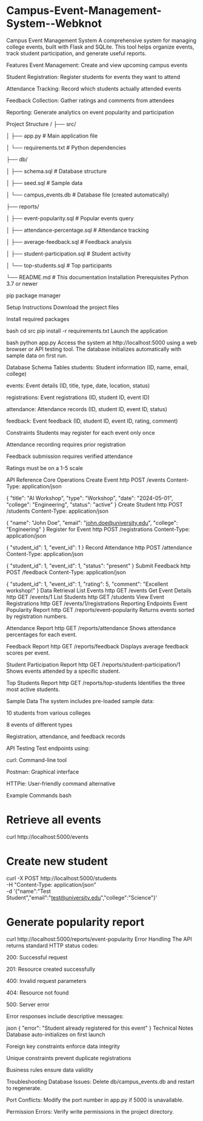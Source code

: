 # Campus-Event-Management-System--Webknot

Campus Event Management System
A comprehensive system for managing college events, built with Flask and SQLite. This tool helps organize events, track student participation, and generate useful reports.

Features
Event Management: Create and view upcoming campus events

Student Registration: Register students for events they want to attend

Attendance Tracking: Record which students actually attended events

Feedback Collection: Gather ratings and comments from attendees

Reporting: Generate analytics on event popularity and participation

Project Structure
/
├── src/

│   ├── app.py              # Main application file

│   └── requirements.txt    # Python dependencies

├── db/

│   ├── schema.sql          # Database structure

│   ├── seed.sql            # Sample data

│   └── campus_events.db    # Database file (created automatically)

├── reports/

│   ├── event-popularity.sql      # Popular events query

│   ├── attendance-percentage.sql # Attendance tracking

│   ├── average-feedback.sql      # Feedback analysis

│   ├── student-participation.sql # Student activity

│   └── top-students.sql          # Top participants

└── README.md              # This documentation
Installation
Prerequisites
Python 3.7 or newer

pip package manager

Setup Instructions
Download the project files

Install required packages

bash
cd src
pip install -r requirements.txt
Launch the application

bash
python app.py
Access the system at http://localhost:5000 using a web browser or API testing tool. The database initializes automatically with sample data on first run.

Database Schema
Tables
students: Student information (ID, name, email, college)

events: Event details (ID, title, type, date, location, status)

registrations: Event registrations (ID, student ID, event ID)

attendance: Attendance records (ID, student ID, event ID, status)

feedback: Event feedback (ID, student ID, event ID, rating, comment)

Constraints
Students may register for each event only once

Attendance recording requires prior registration

Feedback submission requires verified attendance

Ratings must be on a 1-5 scale

API Reference
Core Operations
Create Event
http
POST /events
Content-Type: application/json

{
  "title": "AI Workshop",
  "type": "Workshop",
  "date": "2024-05-01",
  "college": "Engineering",
  "status": "active"
}
Create Student
http
POST /students
Content-Type: application/json

{
  "name": "John Doe",
  "email": "john.doe@university.edu",
  "college": "Engineering"
}
Register for Event
http
POST /registrations
Content-Type: application/json

{
  "student_id": 1,
  "event_id": 1
}
Record Attendance
http
POST /attendance
Content-Type: application/json

{
  "student_id": 1,
  "event_id": 1,
  "status": "present"
}
Submit Feedback
http
POST /feedback
Content-Type: application/json

{
  "student_id": 1,
  "event_id": 1,
  "rating": 5,
  "comment": "Excellent workshop!"
}
Data Retrieval
List Events
http
GET /events
Get Event Details
http
GET /events/1
List Students
http
GET /students
View Event Registrations
http
GET /events/1/registrations
Reporting Endpoints
Event Popularity Report
http
GET /reports/event-popularity
Returns events sorted by registration numbers.

Attendance Report
http
GET /reports/attendance
Shows attendance percentages for each event.

Feedback Report
http
GET /reports/feedback
Displays average feedback scores per event.

Student Participation Report
http
GET /reports/student-participation/1
Shows events attended by a specific student.

Top Students Report
http
GET /reports/top-students
Identifies the three most active students.

Sample Data
The system includes pre-loaded sample data:

10 students from various colleges

8 events of different types

Registration, attendance, and feedback records

API Testing
Test endpoints using:

curl: Command-line tool

Postman: Graphical interface

HTTPie: User-friendly command alternative

Example Commands
bash
# Retrieve all events
curl http://localhost:5000/events

# Create new student
curl -X POST http://localhost:5000/students \
  -H "Content-Type: application/json" \
  -d '{"name":"Test Student","email":"test@university.edu","college":"Science"}'

# Generate popularity report
curl http://localhost:5000/reports/event-popularity
Error Handling
The API returns standard HTTP status codes:

200: Successful request

201: Resource created successfully

400: Invalid request parameters

404: Resource not found

500: Server error

Error responses include descriptive messages:

json
{
  "error": "Student already registered for this event"
}
Technical Notes
Database auto-initializes on first launch

Foreign key constraints enforce data integrity

Unique constraints prevent duplicate registrations

Business rules ensure data validity

Troubleshooting
Database Issues: Delete db/campus_events.db and restart to regenerate.

Port Conflicts: Modify the port number in app.py if 5000 is unavailable.

Permission Errors: Verify write permissions in the project directory.
